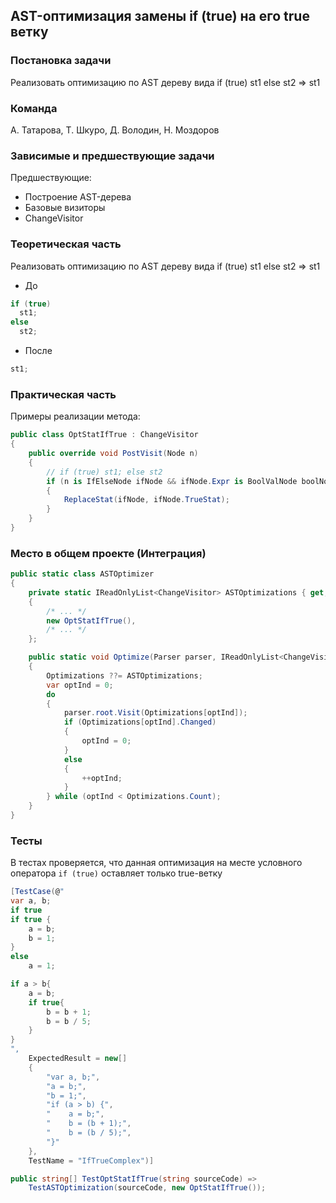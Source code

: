 ## AST-оптимизация замены if (true) на его true ветку

### Постановка задачи

Реализовать оптимизацию по AST дереву вида if (true) st1 else st2 => st1

### Команда
А. Татарова, Т. Шкуро, Д. Володин, Н. Моздоров

### Зависимые и предшествующие задачи

Предшествующие:

- Построение AST-дерева
- Базовые визиторы
- ChangeVisitor

### Теоретическая часть

Реализовать оптимизацию по AST дереву вида if (true) st1 else st2 => st1

  * До

  ```csharp
  if (true)
    st1;
  else
    st2;
  ```

  * После

  ```csharp
  st1;
  ```

### Практическая часть

Примеры реализации метода:

```csharp
public class OptStatIfTrue : ChangeVisitor
{
    public override void PostVisit(Node n)
    {
        // if (true) st1; else st2
        if (n is IfElseNode ifNode && ifNode.Expr is BoolValNode boolNode && boolNode.Val)
        {
            ReplaceStat(ifNode, ifNode.TrueStat);
        }
    }
}
```

### Место в общем проекте (Интеграция)

```csharp
public static class ASTOptimizer
{
    private static IReadOnlyList<ChangeVisitor> ASTOptimizations { get; } = new List<ChangeVisitor>
    {
        /* ... */
        new OptStatIfTrue(),
        /* ... */
    };

    public static void Optimize(Parser parser, IReadOnlyList<ChangeVisitor> Optimizations = null)
    {
        Optimizations ??= ASTOptimizations;
        var optInd = 0;
        do
        {
            parser.root.Visit(Optimizations[optInd]);
            if (Optimizations[optInd].Changed)
            {
                optInd = 0;
            }
            else
            {
                ++optInd;
            }
        } while (optInd < Optimizations.Count);
    }
}
```

### Тесты

В тестах проверяется, что данная оптимизация на месте условного оператора `if (true)` оставляет только true-ветку
```csharp
[TestCase(@"
var a, b;
if true
if true {
    a = b;
    b = 1;
}
else
    a = 1;

if a > b{
    a = b;
    if true{
        b = b + 1;
        b = b / 5;
    }
}
",
    ExpectedResult = new[]
    {
        "var a, b;",
        "a = b;",
        "b = 1;",
        "if (a > b) {",
        "    a = b;",
        "    b = (b + 1);",
        "    b = (b / 5);",
        "}"
    },
    TestName = "IfTrueComplex")]

public string[] TestOptStatIfTrue(string sourceCode) =>
    TestASTOptimization(sourceCode, new OptStatIfTrue());
```
